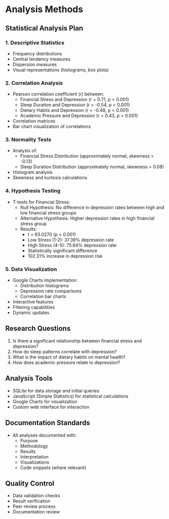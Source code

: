 # Analysis Methods

## Statistical Analysis Plan

### 1. Descriptive Statistics
- Frequency distributions
- Central tendency measures
- Dispersion measures
- Visual representations (histograms, box plots)

### 2. Correlation Analysis
- Pearson correlation coefficient (r) between:
  - Financial Stress and Depression (r = 0.71, p < 0.001)
  - Sleep Duration and Depression (r = -0.54, p < 0.001)
  - Dietary Habits and Depression (r = -0.48, p < 0.001)
  - Academic Pressure and Depression (r = 0.43, p < 0.001)
- Correlation matrices
- Bar chart visualization of correlations

### 3. Normality Tests
- Analysis of:
  - Financial Stress Distribution (approximately normal, skewness = -0.13)
  - Sleep Duration Distribution (approximately normal, skewness = 0.08)
- Histogram analysis
- Skewness and kurtosis calculations

### 4. Hypothesis Testing
- T-tests for Financial Stress:
  - Null Hypothesis: No difference in depression rates between high and low financial stress groups
  - Alternative Hypothesis: Higher depression rates in high financial stress group
  - Results: 
    - t = 63.0270 (p < 0.001)
    - Low Stress (1-2): 37.39% depression rate
    - High Stress (4-5): 75.64% depression rate
    - Statistically significant difference
    - 102.31% increase in depression risk

### 5. Data Visualization
- Google Charts implementation:
  - Distribution histograms
  - Depression rate comparisons
  - Correlation bar charts
- Interactive features
- Filtering capabilities
- Dynamic updates

## Research Questions
1. Is there a significant relationship between financial stress and depression?
2. How do sleep patterns correlate with depression?
3. What is the impact of dietary habits on mental health?
4. How does academic pressure relate to depression?

## Analysis Tools
- SQLite for data storage and initial queries
- JavaScript (Simple Statistics) for statistical calculations
- Google Charts for visualization
- Custom web interface for interaction

## Documentation Standards
- All analyses documented with:
  - Purpose
  - Methodology
  - Results
  - Interpretation
  - Visualizations
  - Code snippets (where relevant)

## Quality Control
- Data validation checks
- Result verification
- Peer review process
- Documentation review 
